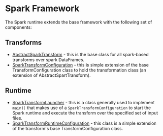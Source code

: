 # Spark Framework 
The Spark runtime extends the base framework with the following set of components:

## Transforms

* [AbstractSparkTransform](../spark/src/data_processing_spark/runtime/spark/spark_transform.py) - this
  is the base class for all spark-based transforms over spark DataFrames.
* [SparkTransformConfiguration](../spark/src/data_processing_spark/runtime/spark/spark_transform_config.py) - this
  is simple extension of the base  TransformConfiguration class to hold the transformation class
  (an extension of AbstractSpartTransform).

## Runtime

* [SparkTransformLauncher](../spark/src/data_processing_spark/runtime/spark/spark_launcher.py) - this is a 
class generally used to implement `main()` that makes use of a `SparkTransformConfiguration` to 
start the Spark runtime and execute the transform over the specified set of input files.
* [SparkTransformRuntimeConfiguration](../spark/src/data_processing_spark/runtime/spark/runtime_config.py) - this 
class is a simple extension of the transform's base TransformConfiguration class. 
